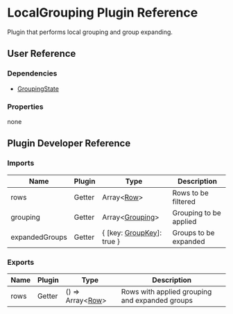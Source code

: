 # LocalGrouping Plugin Reference

Plugin that performs local grouping and group expanding.

## User Reference

### Dependencies

- [GroupingState](grouping-state.md)

### Properties

none

## Plugin Developer Reference

### Imports

Name | Plugin | Type | Description
-----|--------|------|------------
rows | Getter | Array&lt;[Row](datagrid.md#row)&gt; | Rows to be filtered
grouping | Getter | Array&lt;[Grouping](grouping-state.md#grouping)&gt; | Grouping to be applied
expandedGroups | Getter | { [key: [GroupKey](grouping-state.md#group-key)]: true } | Groups to be expanded

### Exports

Name | Plugin | Type | Description
-----|--------|------|------------
rows | Getter | () => Array&lt;[Row](datagrid.md#row)&gt; | Rows with applied grouping and expanded groups
